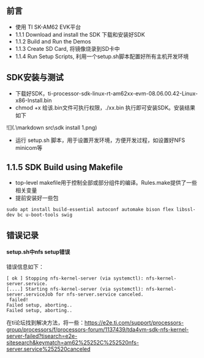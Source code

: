 ## 前言

+ 使用 TI SK-AM62 EVK平台
+ 1.1.1 Download and install the SDK 下载和安装好SDK
+ 1.1.2 Build and Run the Demos
+ 1.1.3 Create SD Card, 将镜像烧录到SD卡中
+ 1.1.4 Run Setup Scripts, 利用一个setup.sh脚本配置好所有主机开发环境



## SDK安装与测试

+ 下载好SDK，ti-processor-sdk-linux-rt-am62xx-evm-08.06.00.42-Linux-x86-Install.bin
+ chmod +x 给该.bin文件可执行权限，./xx.bin 执行即可安装SDK。安装结果如下

![](.\markdown src\sdk install 1.png)

+ 运行 setup.sh 脚本，用于设置开发环境，方便开发过程，如设置好NFS minicom等 





## 1.1.5 SDK Build using Makefile

+ top-level makefile用于控制全部或部分组件的编译。Rules.make提供了一些相关变量
+ 提前安装好一些包

```
sudo apt install build-essential autoconf automake bison flex libssl-dev bc u-boot-tools swig
```





## 错误记录

#### setup.sh中nfs setup错误

错误信息如下：

```
[ ok ] Stopping nfs-kernel-server (via systemctl): nfs-kernel-server.service.
[....] Starting nfs-kernel-server (via systemctl): nfs-kernel-server.serviceJob for nfs-server.service canceled.
 failed!
Failed setup, aborting..
Failed setup, aborting..
```

在ti论坛找到解决方法，将一些：https://e2e.ti.com/support/processors-group/processors/f/processors-forum/1137439/tda4vm-sdk-nfs-kernel-server-failed?tisearch=e2e-sitesearch&keymatch=am62%25252C%252520nfs-server.service%252520canceled



